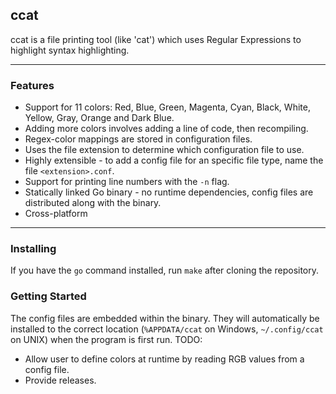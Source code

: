 ## ccat

ccat is a file printing tool (like 'cat') which uses Regular Expressions to highlight syntax highlighting.

---

### Features
- Support for 11 colors: Red, Blue, Green, Magenta, Cyan, Black, White, Yellow, Gray, Orange and Dark Blue.
- Adding more colors involves adding a line of code, then recompiling.
- Regex-color mappings are stored in configuration files.
- Uses the file extension to determine which configuration file to use.
- Highly extensible - to add a config file for an specific file type, name the file `<extension>.conf`.
- Support for printing line numbers with the `-n` flag.
- Statically linked Go binary - no runtime dependencies, config files are distributed along with the binary.
- Cross-platform

---

### Installing
If you have the `go` command installed, run `make` after cloning the repository.

### Getting Started
The config files are embedded within the binary. They will automatically be installed to the correct location (`%APPDATA/ccat` on Windows, `~/.config/ccat` on UNIX) when the program is first run.
TODO:
- Allow user to define colors at runtime by reading RGB values from a config file.
- Provide releases.
